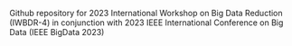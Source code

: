 Github repository for 2023 International Workshop on Big Data Reduction (IWBDR-4) in conjunction with 2023 IEEE International Conference on Big Data (IEEE BigData 2023)
